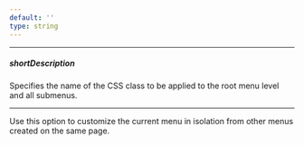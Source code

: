 ```yaml
---
default: ''
type: string
---
```

---
##### shortDescription
Specifies the name of the CSS class to be applied to the root menu level and all submenus.

---
Use this option to customize the current menu in isolation from other menus created on the same page.
